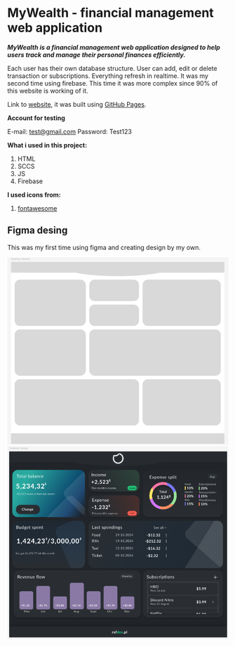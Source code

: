 # MyWealth - financial management web application

**_MyWealth is a financial management web application designed to help users track and manage their personal finances efficiently._**

Each user has their own database structure. User can add, edit or delete transaction or subscriptions. Everything refresh in realtime.
It was my second time using firebase. This time it was more complex since 90% of this website is working of it.

Link to [website](https://ludzikk.github.io/MyWealth/), it was built using [GitHub Pages](https://pages.github.com/).

**Account for testing**

E-mail: test@gmail.com
Password: Test123

**What i used in this project:**

1. HTML
2. SCCS
3. JS
4. Firebase

**I used icons from:**

1. [fontawesome](https://fontawesome.com)

## Figma desing

This was my first time using figma and creating design by my own.

![](githubimg/mywealthsketch.png)
![](githubimg/mywealthdesign.png)
